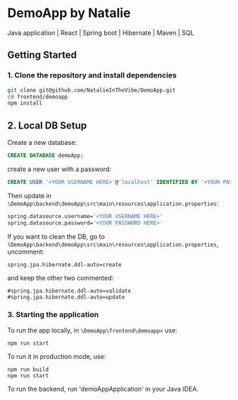 # DemoApp by Natalie
Java application | React | Spring boot | Hibernate | Maven | SQL

## Getting Started

### 1. Clone the repository and install dependencies

```bash
git clone git@github.com/NatalieInTheVibe/DemoApp.git
cd frontend/demoapp
npm install
```

## 2. Local DB Setup

Create a new database:
```sql
CREATE DATABASE demoApp;
```

create a new user with a password:
```sql
CREATE USER '<YOUR USERNAME HERE>'@'localhost' IDENTIFIED BY '<YOUR PASSWORD HERE>';
```

Then update in `\DemoApp\backend\demoApp\src\main\resources\application.properties`:
```bash
spring.datasource.username='<YOUR USERNAME HERE>'
spring.datasource.password='<YOUR PASSWORD HERE>'
```

If you want to clean the DB, go to `\DemoApp\backend\demoApp\src\main\resources\application.properties`, uncomment:
```
spring.jpa.hibernate.ddl-auto=create
```
and keep the other two commented:
```
#spring.jpa.hibernate.ddl-auto=validate
#spring.jpa.hibernate.ddl-auto=update
```

### 3. Starting the application

To run the app locally, in `\DemoApp\frontend\demoapp>` use:

```
npm run start
```

To run it in production mode, use:

```
npm run build
npm run start
```

To run the backend, run 'demoAppApplication' in your Java IDEA.
